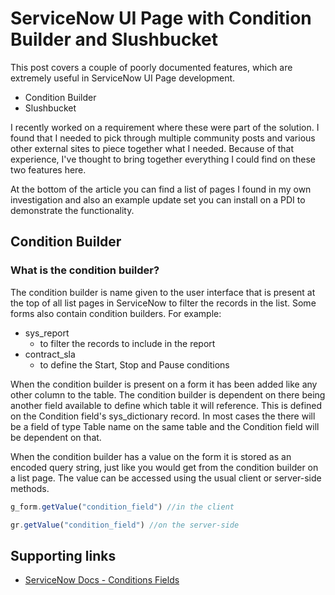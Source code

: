 # ServiceNow UI Page with Condition Builder and Slushbucket
This post covers a couple of poorly documented features, which are extremely useful in ServiceNow UI Page development.
 - Condition Builder
 - Slushbucket

I recently worked on a requirement where these were part of the solution. I found that I needed to pick through multiple community posts and various other external sites to piece together what I needed. Because of that experience, I've thought to bring together everything I could find on these two features here.

At the bottom of the article you can find a list of pages I found in my own investigation and also an example update set you can install on a PDI to demonstrate the functionality.

## Condition Builder
### What is the condition builder?
The condition builder is name given to the user interface that is present at the top of all list pages in ServiceNow to filter the records in the list.
Some forms also contain condition builders. For example:
 - sys_report
   - to filter the records to include in the report 
 - contract_sla
   - to define the Start, Stop and Pause conditions

When the condition builder is present on a form it has been added like any other column to the table. The condition builder is dependent on there being another field available to define which table it will reference. This is defined on the Condition field's sys_dictionary record. In most cases the there will be a field of type Table name on the same table and the Condition field will be dependent on that. 

When the condition builder has a value on the form it is stored as an encoded query string, just like you would get from the condition builder on a list page. The value can be accessed using the usual client or server-side methods.
```js
g_form.getValue("condition_field") //in the client

gr.getValue("condition_field") //on the server-side
```

## Supporting links
 - [ServiceNow Docs - Conditions Fields](https://docs.servicenow.com/bundle/tokyo-platform-administration/page/administer/field-administration/concept/condition-field-types.html)

